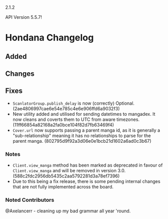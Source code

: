 2.1.2

API Version 5.5.7!

# Hondana Changelog

## Added

## Changes

## Fixes
- `ScanlatorGroup.publish_delay` is now (correctly) Optional. (2ae4806997cae6e54e785c4e6e906ffd6a9032f3)
- New utility added and utilised for sending datetimes to mangadex. It now cleans and coverts them to UTC from aware timezones. (11ff66854a82168a2fa0bce104f82d7fb63469f4)
- `Cover.url` now supports passing a parent manga id, as it is generally a "sub-relationship" meaning it has no relationships to parse for the parent manga. (802795d9f92a3d06e0e1bcb21d1602a6ad0c3b67)

### Notes
- `Client.view_manga` method has been marked as deprecated in favour of `Client.view_manga` and will be removed in version 3.0. (588c2fdc2956db5435c2aa5792281d3a78ef7396)
- Due to this being a fix release, there is some pending internal changes that are not fully implemented across the board.

### Noted Contributors
@Axelancerr - cleaning up my bad grammar all year 'round.
